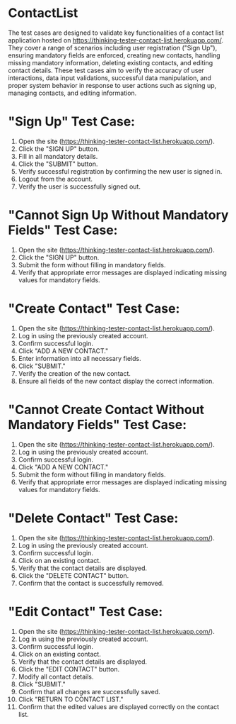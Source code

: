 # ContactList


The test cases are designed to validate key functionalities of a contact list application hosted on https://thinking-tester-contact-list.herokuapp.com/. They cover a range of scenarios including user registration ("Sign Up"), ensuring mandatory fields are enforced, creating new contacts, handling missing mandatory information, deleting existing contacts, and editing contact details. These test cases aim to verify the accuracy of user interactions, data input validations, successful data manipulation, and proper system behavior in response to user actions such as signing up, managing contacts, and editing information.

# "Sign Up" Test Case:

1. Open the site (https://thinking-tester-contact-list.herokuapp.com/).
2. Click the "SIGN UP" button.
3. Fill in all mandatory details.
4. Click the "SUBMIT" button.
5. Verify successful registration by confirming the new user is signed in.
6. Logout from the account.
7. Verify the user is successfully signed out.

# "Cannot Sign Up Without Mandatory Fields" Test Case:

1. Open the site (https://thinking-tester-contact-list.herokuapp.com/).
2. Click the "SIGN UP" button.
3. Submit the form without filling in mandatory fields.
4. Verify that appropriate error messages are displayed indicating missing values for mandatory fields.

# "Create Contact" Test Case:

1. Open the site (https://thinking-tester-contact-list.herokuapp.com/).
2. Log in using the previously created account.
3. Confirm successful login.
4. Click "ADD A NEW CONTACT."
5. Enter information into all necessary fields.
6. Click "SUBMIT."
7. Verify the creation of the new contact.
8. Ensure all fields of the new contact display the correct information.

# "Cannot Create Contact Without Mandatory Fields" Test Case:

1. Open the site (https://thinking-tester-contact-list.herokuapp.com/).
2. Log in using the previously created account.
3. Confirm successful login.
4. Click "ADD A NEW CONTACT."
5. Submit the form without filling in mandatory fields.
6. Verify that appropriate error messages are displayed indicating missing values for mandatory fields.

# "Delete Contact" Test Case:

1. Open the site (https://thinking-tester-contact-list.herokuapp.com/).
2. Log in using the previously created account.
3. Confirm successful login.
4. Click on an existing contact.
5. Verify that the contact details are displayed.
6. Click the "DELETE CONTACT" button.
7. Confirm that the contact is successfully removed.

# "Edit Contact" Test Case:

1. Open the site (https://thinking-tester-contact-list.herokuapp.com/).
2. Log in using the previously created account.
3. Confirm successful login.
4. Click on an existing contact.
5. Verify that the contact details are displayed.
6. Click the "EDIT CONTACT" button.
7. Modify all contact details.
8. Click "SUBMIT."
9. Confirm that all changes are successfully saved.
10. Click "RETURN TO CONTACT LIST."
11. Confirm that the edited values are displayed correctly on the contact list.
